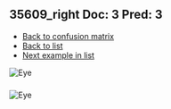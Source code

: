 ## 35609_right Doc: 3 Pred: 3
- [Back to confusion matrix](https://github.com/juliandewit/kaggle_retinopathy/blob/master/matrix.md)
- [Back to list](https://github.com/juliandewit/kaggle_retinopathy/blob/master/lists/33/list.md)
- [Next example in list](https://github.com/juliandewit/kaggle_retinopathy/blob/master/lists/33/35/35699_left.md)

![Eye](https://retinopaty.blob.core.windows.net/size1024/35609_right_3.jpeg)

### 

![Eye]()
